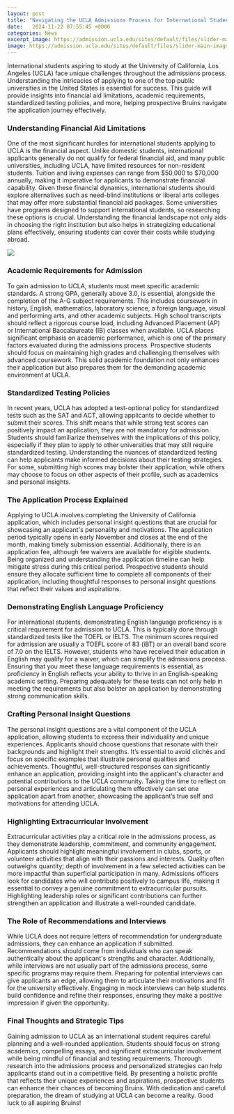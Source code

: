 ```yaml
---
layout: post
title: "Navigating the UCLA Admissions Process for International Students"
date:   2024-11-22 07:55:45 +0000
categories: News
excerpt_image: https://admission.ucla.edu/sites/default/files/slider-main-image/05-royce-2x.jpg
image: https://admission.ucla.edu/sites/default/files/slider-main-image/05-royce-2x.jpg
---
```


International students aspiring to study at the University of California, Los Angeles (UCLA) face unique challenges throughout the admissions process. Understanding the intricacies of applying to one of the top public universities in the United States is essential for success. This guide will provide insights into financial aid limitations, academic requirements, standardized testing policies, and more, helping prospective Bruins navigate the application journey effectively.
### Understanding Financial Aid Limitations
One of the most significant hurdles for international students applying to UCLA is the financial aspect. Unlike domestic students, international applicants generally do not qualify for federal financial aid, and many public universities, including UCLA, have limited resources for non-resident students. Tuition and living expenses can range from $50,000 to $70,000 annually, making it imperative for applicants to demonstrate financial capability.
Given these financial dynamics, international students should explore alternatives such as need-blind institutions or liberal arts colleges that may offer more substantial financial aid packages. Some universities have programs designed to support international students, so researching these options is crucial. Understanding the financial landscape not only aids in choosing the right institution but also helps in strategizing educational plans effectively, ensuring students can cover their costs while studying abroad.

![](https://admission.ucla.edu/sites/default/files/slider-main-image/05-royce-2x.jpg)
### Academic Requirements for Admission
To gain admission to UCLA, students must meet specific academic standards. A strong GPA, generally above 3.0, is essential, alongside the completion of the A-G subject requirements. This includes coursework in history, English, mathematics, laboratory science, a foreign language, visual and performing arts, and other academic subjects. High school transcripts should reflect a rigorous course load, including Advanced Placement (AP) or International Baccalaureate (IB) classes when available.
UCLA places significant emphasis on academic performance, which is one of the primary factors evaluated during the admissions process. Prospective students should focus on maintaining high grades and challenging themselves with advanced coursework. This solid academic foundation not only enhances their application but also prepares them for the demanding academic environment at UCLA.
### Standardized Testing Policies
In recent years, UCLA has adopted a test-optional policy for standardized tests such as the SAT and ACT, allowing applicants to decide whether to submit their scores. This shift means that while strong test scores can positively impact an application, they are not mandatory for admission. 
Students should familiarize themselves with the implications of this policy, especially if they plan to apply to other universities that may still require standardized testing. Understanding the nuances of standardized testing can help applicants make informed decisions about their testing strategies. For some, submitting high scores may bolster their application, while others may choose to focus on other aspects of their profile, such as academics and personal insights.
### The Application Process Explained
Applying to UCLA involves completing the University of California application, which includes personal insight questions that are crucial for showcasing an applicant's personality and motivations. The application period typically opens in early November and closes at the end of the month, making timely submission essential.
Additionally, there is an application fee, although fee waivers are available for eligible students. Being organized and understanding the application timeline can help mitigate stress during this critical period. Prospective students should ensure they allocate sufficient time to complete all components of their application, including thoughtful responses to personal insight questions that reflect their values and aspirations.
### Demonstrating English Language Proficiency
For international students, demonstrating English language proficiency is a critical requirement for admission to UCLA. This is typically done through standardized tests like the TOEFL or IELTS. The minimum scores required for admission are usually a TOEFL score of 83 (iBT) or an overall band score of 7.0 on the IELTS.
However, students who have received their education in English may qualify for a waiver, which can simplify the admissions process. Ensuring that you meet these language requirements is essential, as proficiency in English reflects your ability to thrive in an English-speaking academic setting. Preparing adequately for these tests can not only help in meeting the requirements but also bolster an application by demonstrating strong communication skills.
### Crafting Personal Insight Questions
The personal insight questions are a vital component of the UCLA application, allowing students to express their individuality and unique experiences. Applicants should choose questions that resonate with their backgrounds and highlight their strengths. It’s essential to avoid clichés and focus on specific examples that illustrate personal qualities and achievements.
Thoughtful, well-structured responses can significantly enhance an application, providing insight into the applicant's character and potential contributions to the UCLA community. Taking the time to reflect on personal experiences and articulating them effectively can set one application apart from another, showcasing the applicant’s true self and motivations for attending UCLA.
### Highlighting Extracurricular Involvement
Extracurricular activities play a critical role in the admissions process, as they demonstrate leadership, commitment, and community engagement. Applicants should highlight meaningful involvement in clubs, sports, or volunteer activities that align with their passions and interests. 
Quality often outweighs quantity; depth of involvement in a few selected activities can be more impactful than superficial participation in many. Admissions officers look for candidates who will contribute positively to campus life, making it essential to convey a genuine commitment to extracurricular pursuits. Highlighting leadership roles or significant contributions can further strengthen an application and illustrate a well-rounded candidate.
### The Role of Recommendations and Interviews
While UCLA does not require letters of recommendation for undergraduate admissions, they can enhance an application if submitted. Recommendations should come from individuals who can speak authentically about the applicant's strengths and character. 
Additionally, while interviews are not usually part of the admissions process, some specific programs may require them. Preparing for potential interviews can give applicants an edge, allowing them to articulate their motivations and fit for the university effectively. Engaging in mock interviews can help students build confidence and refine their responses, ensuring they make a positive impression if given the opportunity.
### Final Thoughts and Strategic Tips
Gaining admission to UCLA as an international student requires careful planning and a well-rounded application. Students should focus on strong academics, compelling essays, and significant extracurricular involvement while being mindful of financial and testing requirements. 
Thorough research into the admissions process and personalized strategies can help applicants stand out in a competitive field. By presenting a holistic profile that reflects their unique experiences and aspirations, prospective students can enhance their chances of becoming Bruins. With dedication and careful preparation, the dream of studying at UCLA can become a reality. Good luck to all aspiring Bruins!